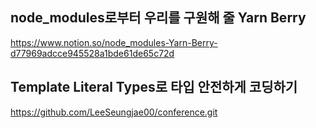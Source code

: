 ## node_modules로부터 우리를 구원해 줄 Yarn Berry

https://www.notion.so/node_modules-Yarn-Berry-d77969adcce945528a1bde61de65c72d

## Template Literal Types로 타입 안전하게 코딩하기

https://github.com/LeeSeungjae00/conference.git